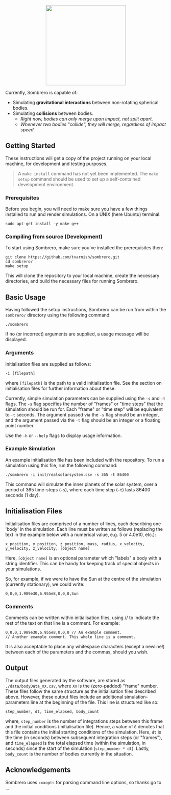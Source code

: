 <p align="center">
  <img width="250" src="https://i.imgur.com/lDOrYA1.png">
</p>

Currently, Sombrero is capable of:
- Simulating **gravitational interactions** between non-rotating 
  spherical bodies.
- Simulating **collisions** between bodies.
  - *Right now, bodies can only merge upon impact, not split apart.*
  - *Whenever two bodies "collide", they will merge, regardless of 
    impact speed.*


## Getting Started
These instructions will get a copy of the project running on your local 
machine, for development and testing purposes.

> A `make install` command has not yet been implemented. The `make setup`
> command should be used to set up a self-contained development
> environment.
 
### Prerequisites
Before you begin, you will need to make sure you have a few things installed 
to run and render simulations. On a UNIX (here Ubuntu) terminal:

```
sudo apt-get install -y make g++
```

### Compiling from source (Development)
To start using Sombrero, make sure you've installed the prerequisites then:

```
git clone https://github.com/tvarnish/sombrero.git
cd sombrero/
make setup
```

This will clone the repository to your local machine, create the necessary 
directories, and build the necessary files for running Sombrero.

## Basic Usage
Having followed the setup instructions, Sombrero can be run from within 
the `sombrero/` directory using the following command:

```
./sombrero
```

If no (or incorrect) arguments are supplied, a usage message will be displayed.

### Arguments
Initialisation files are supplied as follows:

```
-i [filepath]
```

where `[filepath]` is the path to a valid initialisation file. See the section 
on initialisation files for further information about these.

Currently, simple simulation parameters can be supplied using the `-s` and 
`-t` flags. The `-s` flag specifies the number of "frames" or "time steps" 
that the simulation should be run for. Each "frame" or "time step" will be 
equivalent to `-t` seconds. The argument passed via the `-s` flag should be 
an integer, and the argument passed via the `-t` flag should be an integer or 
a floating point number.

Use the `-h` or `--help` flags to display usage information.

### Example Simulation
An example initialisation file has been included with the repository. To run a 
simulation using this file, run the following command:
```
./sombrero -i init/realsolarsystem.csv -s 365 -t 86400
```

This command will simulate the inner planets of the solar system, over a 
period of 365 time-steps (`-s`), where each time step (`-t`) lasts 86400 
seconds (1 day).


## Initialisation Files
Initialisation files are comprised of a number of lines, each describing one 
'body' in the simulation. Each line must be written as follows (replacing the 
text in the example below with a numerical value, e.g. 5 or 4.0e10, etc.):

```
x_position, y_position, z_position, mass, radius, x_velocity, y_velocity, z_velocity, [object name]
```

Here, `[object name]` is an optional parameter which "labels" a body with a 
string identifier. This can be handy for keeping track of special objects in 
your simulations.

So, for example, if we were to have the Sun at the centre of the simulation 
(currently stationary), we could write:

```
0,0,0,1.989e30,6.955e8,0,0,0,Sun
```

### Comments
Comments can be written within initialisation files, using // to indicate the 
rest of the text on that line is a comment. For example:

```
0,0,0,1.989e30,6.955e8,0,0,0 // An example comment.
// Another example comment. This whole line is a comment.
```

It is also acceptable to place any whitespace characters (except a newline!) 
between each of the parameters and the commas, should you wish.


## Output
The output files generated by the software, are stored as 
`./data/bodyData_XX.csv`, where `XX` is the (zero-padded) "frame" number. 
These files follow the same structure as the initialisation files described 
above. However, these output files include an additional 
simulation-parameters line at the beginning of the file. 
This line is structured like so:

```
step_number, dt, time_elapsed, body_count
```

where, `step_number` is the number of integrations steps between this 
frame and the initial conditions (initialisation file). Hence, a value 
of `0` denotes that this file contains the initial starting conditions 
of the simulation. Here, `dt` is the time (in seconds) between 
subsequent integration steps (or "frames"), and `time_elapsed` is the 
total elapsed time (within the simulation, in seconds) since the start 
of the simulation (`step_number * dt`). Lastly, `body_count` is the 
number of bodies currently in the situation.

## Acknowledgements
Sombrero uses `cxxopts` for parsing command line options, so thanks go to ...